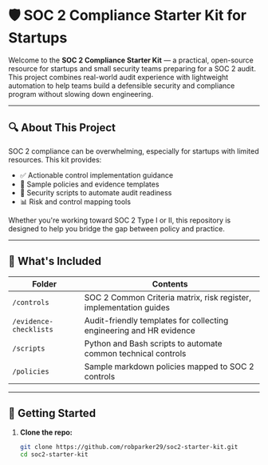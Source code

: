 # 🛡️ SOC 2 Compliance Starter Kit for Startups

Welcome to the **SOC 2 Compliance Starter Kit** — a practical, open-source resource for startups and small security teams preparing for a SOC 2 audit. This project combines real-world audit experience with lightweight automation to help teams build a defensible security and compliance program without slowing down engineering.

---

## 🔍 About This Project

SOC 2 compliance can be overwhelming, especially for startups with limited resources. This kit provides:

- ✅ Actionable control implementation guidance
- 🧾 Sample policies and evidence templates
- 🔐 Security scripts to automate audit readiness
- 📊 Risk and control mapping tools

Whether you're working toward SOC 2 Type I or II, this repository is designed to help you bridge the gap between policy and practice.

---

## 📁 What's Included

| Folder | Contents |
|--------|----------|
| `/controls` | SOC 2 Common Criteria matrix, risk register, implementation guides |
| `/evidence-checklists` | Audit-friendly templates for collecting engineering and HR evidence |
| `/scripts` | Python and Bash scripts to automate common technical controls |
| `/policies` | Sample markdown policies mapped to SOC 2 controls |

---

## 🚀 Getting Started

1. **Clone the repo:**
   ```bash
   git clone https://github.com/robparker29/soc2-starter-kit.git
   cd soc2-starter-kit
